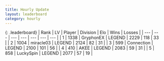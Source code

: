 ```yaml
---
title: Hourly Update
layout: leaderboard
category: hourly
---
```


{: .leaderboard}
| Rank | LV | Player | Division | Elo | Wins | Losses |
| --- | --- | --- | --- | --- | --- | --- |
| <span data-change="0">1</span> | 1338 | <span title="ID: 315148">GryphonEX</span> | LEGEND | <span data-change="4">2229</span> | <span data-change="1">118</span> | <span data-change="0">33</span> |
| <span data-change="0">2</span> | 1004 | <span title="ID: 416373">miracle03</span> | LEGEND | <span data-change="0">2124</span> | <span data-change="0">82</span> | <span data-change="0">31</span> |
| <span data-change="0">3</span> | 599 | <span title="ID: 539711">Connection</span> | LEGEND | <span data-change="-7">2100</span> | <span data-change="1">101</span> | <span data-change="1">56</span> |
| <span data-change="0">4</span> | 410 | <span title="ID: 455100">AKEE</span> | LEGEND | <span data-change="0">2083</span> | <span data-change="0">59</span> | <span data-change="0">31</span> |
| <span data-change="0">5</span> | 858 | <span title="ID: 498412">LuckySpin</span> | LEGEND | <span data-change="0">2077</span> | <span data-change="0">57</span> | <span data-change="0">19</span> |